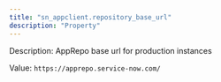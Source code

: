 ```yaml
---
title: "sn_appclient.repository_base_url"
description: "Property"
---
```


Description: AppRepo base url for production instances

Value: `https://apprepo.service-now.com/`